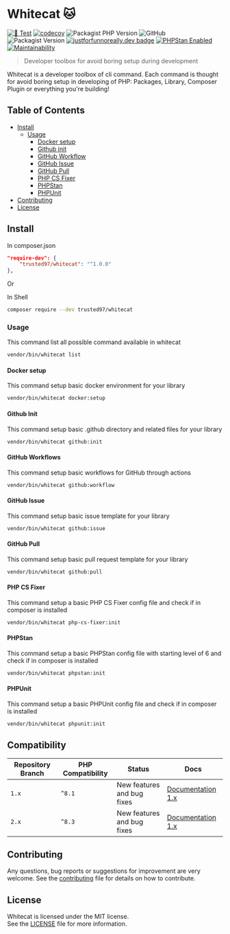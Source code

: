 # Whitecat 🐱
[![🧪 Test](https://github.com/Trusted97/whitecat/actions/workflows/test.yaml/badge.svg?branch=master)](https://github.com/Trusted97/whitecat/actions/workflows/test.yaml)
[![codecov](https://codecov.io/gh/Trusted97/whitecat/branch/master/graph/badge.svg?token=URCWOH9JFR)](https://codecov.io/gh/Trusted97/whitecat)
![Packagist PHP Version](https://img.shields.io/packagist/dependency-v/trusted97/whitecat/php)
![GitHub](https://img.shields.io/github/license/Trusted97/whitecat)
![Packagist Version](https://img.shields.io/packagist/v/trusted97/whitecat)
[![justforfunnoreally.dev badge](https://img.shields.io/badge/justforfunnoreally-dev-9ff)](https://justforfunnoreally.dev)
[![PHPStan Enabled](https://img.shields.io/badge/PHPStan-enabled-brightgreen.svg?style=flat)](https://phpstan.org/)
[![Maintainability](https://api.codeclimate.com/v1/badges/f3b5e0692e2d9b90efac/maintainability)](https://codeclimate.com/github/Trusted97/whitecat/maintainability)

> Developer toolbox for avoid boring setup during development

Whitecat is a developer toolbox of cli command. Each command is thought for avoid boring 
setup in developing of PHP: Packages, Library, Composer Plugin or everything you're building! 

## Table of Contents

- [Install](#install)
  - [Usage](#usage) 
    - [Docker setup](#docker-setup)
    - [Github init](#github-init)
    - [GitHub Workflow](#github-workflows) 
    - [GitHub Issue](#github-issue)  
    - [GitHub Pull](#github-pull)
    - [PHP CS Fixer](#php-cs-fixer)
    - [PHPStan](#phpstan)
    - [PHPUnit](#phpunit)
- [Contributing](#contributing)
- [License](#license)


## Install

In composer.json

``` json
"require-dev": {
    "trusted97/whitecat": "^1.0.0"
},
```

Or

In Shell

``` sh
composer require --dev trusted97/whitecat
```

### Usage

This command list all possible command available in whitecat

``` sh
vendor/bin/whitecat list
```

#### Docker setup

This command setup basic docker environment for your library

``` sh
vendor/bin/whitecat docker:setup
```

#### Github Init

This command setup basic .github directory and related files for your library

``` sh
vendor/bin/whitecat github:init
```

#### GitHub Workflows

This command setup basic workflows for GitHub through actions

``` sh
vendor/bin/whitecat github:workflow
```

#### GitHub Issue

This command setup basic issue template for your library

``` sh
vendor/bin/whitecat github:issue
```

#### GitHub Pull

This command setup basic pull request template for your library

``` sh
vendor/bin/whitecat github:pull
```

#### PHP CS Fixer

This command setup a basic PHP CS Fixer config file and check if in composer is installed

``` sh
vendor/bin/whitecat php-cs-fixer:init
```

#### PHPStan

This command setup a basic PHPStan config file with starting level of 6 and check if in composer is installed

``` sh
vendor/bin/whitecat phpstan:init
```

#### PHPUnit 

This command setup a basic PHPUnit config file and check if in composer is installed

``` sh
vendor/bin/whitecat phpunit:init
```

## Compatibility

| Repository Branch | PHP Compatibility | Status                     | Docs                        |
|-------------------|-------------------|----------------------------|-----------------------------|
| `1.x`             | `^8.1`            | New features and bug fixes | [Documentation 1.x](./docs) |
| `2.x`             | `^8.3`            | New features and bug fixes | [Documentation 1.x](./docs) |

## Contributing

Any questions, bug reports or suggestions for improvement are very welcome. See the [contributing](./CONTRIBUTING.md) file for details on how to contribute.

## License

Whitecat is licensed under the MIT license.  
See the [LICENSE](./LICENSE) file for more information.
